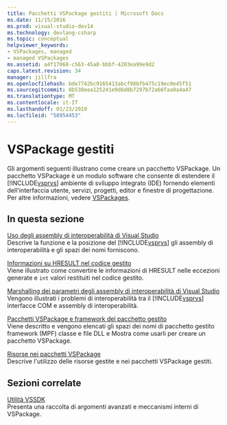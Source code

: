 ```yaml
---
title: Pacchetti VSPackage gestiti | Microsoft Docs
ms.date: 11/15/2016
ms.prod: visual-studio-dev14
ms.technology: devlang-csharp
ms.topic: conceptual
helpviewer_keywords:
- VSPackages, managed
- managed VSPackages
ms.assetid: a4f17068-c563-45a8-bbbf-4203ea99e9d2
caps.latest.revision: 34
manager: jillfra
ms.openlocfilehash: bde7742bc9165413abcf98bfb475c19ec0e45f51
ms.sourcegitcommit: 8b538eea125241e9d6d8b7297b72a66faa9a4a47
ms.translationtype: MT
ms.contentlocale: it-IT
ms.lasthandoff: 01/23/2019
ms.locfileid: "58954453"
---
```

# <a name="managed-vspackages"></a>VSPackage gestiti
Gli argomenti seguenti illustrano come creare un pacchetto VSPackage. Un pacchetto VSPackage è un modulo software che consente di estendere il [!INCLUDE[vsprvs](../includes/vsprvs-md.md)] ambiente di sviluppo integrato (IDE) fornendo elementi dell'interfaccia utente, servizi, progetti, editor e finestre di progettazione. Per altre informazioni, vedere [VSPackages](../extensibility/internals/vspackages.md).  
  
## <a name="in-this-section"></a>In questa sezione  
 [Uso degli assembly di interoperabilità di Visual Studio](../extensibility/internals/using-visual-studio-interop-assemblies.md)  
 Descrive la funzione e la posizione del [!INCLUDE[vsprvs](../includes/vsprvs-md.md)] gli assembly di interoperabilità e gli spazi dei nomi forniscono.  
  
 [Informazioni su HRESULT nel codice gestito](../misc/hresult-information-in-managed-code.md)  
 Viene illustrato come convertire le informazioni di HRESULT nelle eccezioni generate e `int` valori restituiti nel codice gestito.  
  
 [Marshalling dei parametri degli assembly di interoperabilità di Visual Studio](../misc/visual-studio-interop-assembly-parameter-marshaling.md)  
 Vengono illustrati i problemi di interoperabilità tra il [!INCLUDE[vsprvs](../includes/vsprvs-md.md)] interfacce COM e assembly di interoperabilità.  
  
 [Pacchetti VSPackage e framework del pacchetto gestito](../misc/vspackages-and-the-managed-package-framework.md)  
 Viene descritto e vengono elencati gli spazi dei nomi di pacchetto gestito framework (MPF) classe e file DLL e Mostra come usarli per creare un pacchetto VSPackage.  
  
 [Risorse nei pacchetti VSPackage](../extensibility/internals/resources-in-vspackages.md)  
 Descrive l'utilizzo delle risorse gestite e nei pacchetti VSPackage gestiti.  
  
## <a name="related-sections"></a>Sezioni correlate  
 [Utilità VSSDK](../extensibility/internals/vssdk-utilities.md)  
 Presenta una raccolta di argomenti avanzati e meccanismi interni di VSPackage.
